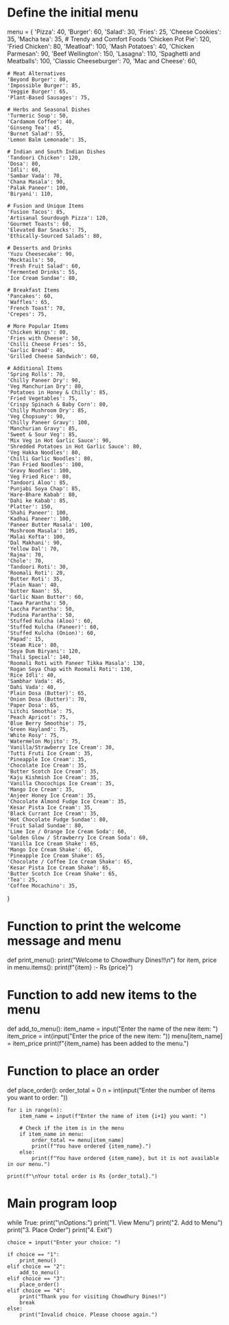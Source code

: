 # Define the initial menu
menu = {
    'Pizza': 40,
    'Burger': 60,
    'Salad': 30,
    'Fries': 25,
    'Cheese Cookies': 35,
    'Macha tea': 35,
    # Trendy and Comfort Foods
    'Chicken Pot Pie': 120,
    'Fried Chicken': 80,
    'Meatloaf': 100,
    'Mash Potatoes': 40,
    'Chicken Parmesan': 90,
    'Beef Wellington': 150,
    'Lasagna': 110,
    'Spaghetti and Meatballs': 100,
    'Classic Cheeseburger': 70,
    'Mac and Cheese': 60,

    # Meat Alternatives
    'Beyond Burger': 80,
    'Impossible Burger': 85,
    'Veggie Burger': 65,
    'Plant-Based Sausages': 75,

    # Herbs and Seasonal Dishes
    'Turmeric Soup': 50,
    'Cardamom Coffee': 40,
    'Ginseng Tea': 45,
    'Burnet Salad': 55,
    'Lemon Balm Lemonade': 35,

    # Indian and South Indian Dishes
    'Tandoori Chicken': 120,
    'Dosa': 80,
    'Idli': 60,
    'Sambar Vada': 70,
    'Chana Masala': 90,
    'Palak Paneer': 100,
    'Biryani': 110,

    # Fusion and Unique Items
    'Fusion Tacos': 85,
    'Artisanal Sourdough Pizza': 120,
    'Gourmet Toasts': 60,
    'Elevated Bar Snacks': 75,
    'Ethically-Sourced Salads': 80,

    # Desserts and Drinks
    'Yuzu Cheesecake': 90,
    'Mocktails': 50,
    'Fresh Fruit Salad': 60,
    'Fermented Drinks': 55,
    'Ice Cream Sundae': 80,

    # Breakfast Items
    'Pancakes': 60,
    'Waffles': 65,
    'French Toast': 70,
    'Crepes': 75,

    # More Popular Items
    'Chicken Wings': 80,
    'Fries with Cheese': 50,
    'Chilli Cheese Fries': 55,
    'Garlic Bread': 40,
    'Grilled Cheese Sandwich': 60,

    # Additional Items
    'Spring Rolls': 70,
    'Chilly Paneer Dry': 90,
    'Veg Manchurian Dry': 80,
    'Potatoes in Honey & Chilly': 85,
    'Fried Vegetables': 75,
    'Crispy Spinach & Baby Corn': 80,
    'Chilly Mushroom Dry': 85,
    'Veg Chopsuey': 90,
    'Chilly Paneer Gravy': 100,
    'Manchurian Gravy': 85,
    'Sweet & Sour Veg': 85,
    'Mix Veg in Hot Garlic Sauce': 90,
    'Shredded Potatoes in Hot Garlic Sauce': 80,
    'Veg Hakka Noodles': 80,
    'Chilli Garlic Noodles': 80,
    'Pan Fried Noodles': 100,
    'Gravy Noodles': 100,
    'Veg Fried Rice': 80,
    'Tandoori Aloo': 85,
    'Punjabi Soya Chap': 85,
    'Hare-Bhare Kabab': 80,
    'Dahi ke Kabab': 85,
    'Platter': 150,
    'Shahi Paneer': 100,
    'Kadhai Paneer': 100,
    'Paneer Butter Masala': 100,
    'Mushroom Masala': 105,
    'Malai Kofta': 100,
    'Dal Makhani': 90,
    'Yellow Dal': 70,
    'Rajma': 70,
    'Chole': 70,
    'Tandoori Roti': 30,
    'Roomali Roti': 20,
    'Butter Roti': 35,
    'Plain Naan': 40,
    'Butter Naan': 55,
    'Garlic Naan Butter': 60,
    'Tawa Parantha': 50,
    'Laccha Parantha': 50,
    'Pudina Parantha': 50,
    'Stuffed Kulcha (Aloo)': 60,
    'Stuffed Kulcha (Paneer)': 60,
    'Stuffed Kulcha (Onion)': 60,
    'Papad': 15,
    'Steam Rice': 80,
    'Soya Dum Biryani': 120,
    'Thali Special': 140,
    'Roomali Roti with Paneer Tikka Masala': 130,
    'Rogan Soya Chap with Roomali Roti': 130,
    'Rice Idli': 40,
    'Sambhar Vada': 45,
    'Dahi Vada': 40,
    'Plain Dosa (Butter)': 65,
    'Onion Dosa (Butter)': 70,
    'Paper Dosa': 65,
    'Litchi Smoothie': 75,
    'Peach Apricot': 75,
    'Blue Berry Smoothie': 75,
    'Green Hayland': 75,
    'White Rosy': 75,
    'Watermelon Mojito': 75,
    'Vanilla/Strawberry Ice Cream': 30,
    'Tutti Fruti Ice Cream': 35,
    'Pineapple Ice Cream': 35,
    'Chocolate Ice Cream': 35,
    'Butter Scotch Ice Cream': 35,
    'Kaju Kishmish Ice Cream': 35,
    'Vanilla Chocochips Ice Cream': 35,
    'Mango Ice Cream': 35,
    'Anjeer Honey Ice Cream': 35,
    'Chocolate Almond Fudge Ice Cream': 35,
    'Kesar Pista Ice Cream': 35,
    'Black Currant Ice Cream': 35,
    'Hot Chocolate Fudge Sundae': 80,
    'Fruit Salad Sundae': 80,
    'Lime Ice / Orange Ice Cream Soda': 60,
    'Golden Glow / Strawberry Ice Cream Soda': 60,
    'Vanilla Ice Cream Shake': 65,
    'Mango Ice Cream Shake': 65,
    'Pineapple Ice Cream Shake': 65,
    'Chocolate / Coffee Ice Cream Shake': 65,
    'Kesar Pista Ice Cream Shake': 65,
    'Butter Scotch Ice Cream Shake': 65,
    'Tea': 25,
    'Coffee Mocachino': 35,
}

# Function to print the welcome message and menu
def print_menu():
    print("Welcome to Chowdhury Dines!!\n")
    for item, price in menu.items():
        print(f"{item} :- Rs {price}")

# Function to add new items to the menu
def add_to_menu():
    item_name = input("Enter the name of the new item: ")
    item_price = int(input("Enter the price of the new item: "))
    menu[item_name] = item_price
    print(f"{item_name} has been added to the menu.")

# Function to place an order
def place_order():
    order_total = 0
    n = int(input("Enter the number of items you want to order: "))
    
    for i in range(n):
        item_name = input(f"Enter the name of item {i+1} you want: ")
        
        # Check if the item is in the menu
        if item_name in menu:
            order_total += menu[item_name]
            print(f"You have ordered {item_name}.")
        else:
            print(f"You have ordered {item_name}, but it is not available in our menu.")
    
    print(f"\nYour total order is Rs {order_total}.")

# Main program loop
while True:
    print("\nOptions:")
    print("1. View Menu")
    print("2. Add to Menu")
    print("3. Place Order")
    print("4. Exit")
    
    choice = input("Enter your choice: ")
    
    if choice == "1":
        print_menu()
    elif choice == "2":
        add_to_menu()
    elif choice == "3":
        place_order()
    elif choice == "4":
        print("Thank you for visiting Chowdhury Dines!")
        break
    else:
        print("Invalid choice. Please choose again.")
